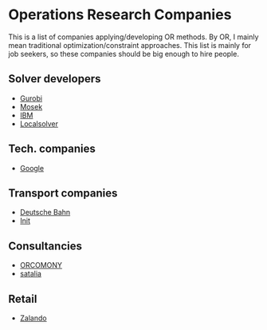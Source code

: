 # Operations Research Companies
This is a list of companies applying/developing OR methods. By OR, I mainly mean traditional optimization/constraint approaches.
This list is mainly for job seekers, so these companies should be big enough to hire people.

## Solver developers

* [Gurobi](http://www.gurobi.com/)
* [Mosek](http://www.mosek.com/)
* [IBM](https://www.ibm.com/analytics/data-science/prescriptive-analytics/cplex-optimizer)
* [Localsolver](http://www.localsolver.com/)

## Tech. companies

* [Google](https://developers.google.com/optimization/)

## Transport companies

* [Deutsche Bahn](https://deutschebahn.com)
* [Init](https://www.initse.com/dede/home.html)

## Consultancies

* [ORCOMONY](http://www.orconomy.com/)
* [satalia](https://www.satalia.com/)

## Retail

* [Zalando](https://jobs.zalando.com/tech/)
